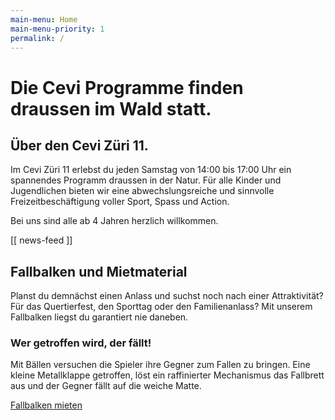 ```yaml
---
main-menu: Home 
main-menu-priority: 1 
permalink: /
---
```


# Die Cevi Programme finden draussen im Wald statt.

## Über den Cevi Züri 11.

Im Cevi Züri 11 erlebst du jeden Samstag von 14:00 bis 17:00 Uhr ein spannendes Programm draussen in der Natur. Für alle
Kinder und Jugendlichen bieten wir eine abwechslungsreiche und sinnvolle Freizeitbeschäftigung voller Sport, Spass und
Action.

Bei uns sind alle ab 4 Jahren herzlich willkommen.

[[ news-feed ]]


## Fallbalken und Mietmaterial
Planst du demnächst einen Anlass und suchst noch nach einer Attraktivität? Für das Quertierfest, den Sporttag oder den Familienanlass? Mit unserem Fallbalken liegst du garantiert nie daneben.

### Wer getroffen wird, der fällt!
Mit Bällen versuchen die Spieler ihre Gegner zum Fallen zu bringen. Eine kleine Metallklappe getroffen, löst ein raffinierter Mechanismus das Fallbrett aus und der Gegner fällt auf die weiche Matte.

[Fallbalken mieten](/material)

